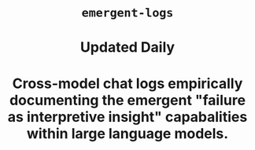 <div align="center">

# `emergent-logs`
# Updated Daily
# Cross-model chat logs empirically documenting the emergent "failure as interpretive insight" capabalities within large language models.

</div>
